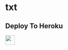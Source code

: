 # txt


## Deploy To Heroku

<a href="https://heroku.com/deploy?template=https://github.com/PratikLPP/sdfjlksdfjlkjsdfbputx">
     <img height="30px" src="https://img.shields.io/badge/Deploy%20To%20Heroku-blueviolet?style=for-the-badge&logo=heroku">
  </a>

